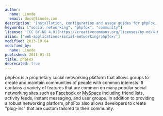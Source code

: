 ```yaml
---
author:
  name: Linode
  email: docs@linode.com
description: 'Installation, configuration and usage guides for phpFox.'
keywords: ["social networking", "phpfox", "community"]
license: '[CC BY-ND 4.0](https://creativecommons.org/licenses/by-nd/4.0)'
alias: ['web-applications/social-networking/phpfox/']
modified: 2013-10-04
modified_by:
  name: Linode
published: 2011-01-31
title: phpFox
deprecated: true
---
```


phpFox is a proprietary social networking platform that allows groups to create and maintain communities of people with common interests. It contains a variety of features that are common on many popular social networking sites such as [Facebook](http://www.facebook.com) or [MySpace](http://www.myspace.com) including friend lists, activity feeds, instant messaging, and user groups. In addition to providing a robust networking platform, phpFox also allows developers to create "plug-ins" that are custom tailored to their community.



